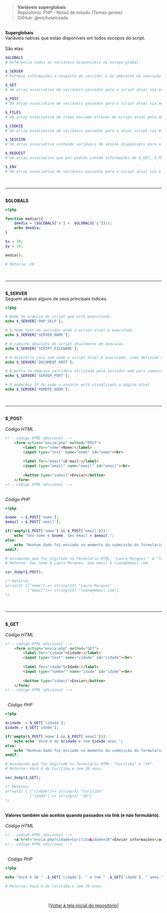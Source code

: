 > **Variáveis superglobais**     
> Repositório: PHP - Notas de estudo *(Temas gerais)*    
> GitHub: @michelelozada
&nbsp;
     
&nbsp;   
**Superglobais** 
&nbsp;
&nbsp;    
Variáveis nativas que estão disponíveis em todos escopos do script.  
&nbsp;
&nbsp;    
São elas: 
```php
$GLOBALS
# Referencia todas as variáveis disponíveis no escopo global.  

$_SERVER
# Fornece informações a respeito do servidor e do ambiente de execução.
 
$_GET
# Um array associativo de variáveis passadas para o script atual via os parâmetros da URL. 

$_POST
# Um array associativo de variáveis passados para o script atual via método HTTP POST.  

$_FILES
# Um array associativo de items enviado através do script atual pelo método HTTP POST.

$_COOKIE
# Um array associativo de variáveis passadas para o atual script via HTTP Cookies.

$_SESSION
# Um array associativo contendo variáveis de sessão disponíveis para o atual script.

$_REQUEST
# Um array associativo que por padrão contém informações de $_GET, $_POST e $_COOKIE.

$_ENV
# Um array associativo de variáveis passadas para o script atual via o método do ambiente.
````
&nbsp;
***
&nbsp;      
**$GLOBALS**  
```php
<?php 

function media(){
    $media = ($GLOBALS['x'] +  $GLOBALS['y'])/2;  
	echo $media;
}

$x = 30;
$y = 10;

media();

# Retorna: 20
```
&nbsp;
***
&nbsp;   
**$_SERVER**  
Seguem abaixo alguns de seus principais índices.
```php
<?php 

# Nome do arquivo do script que está executando.
echo $_SERVER['PHP_SELF']; 

# O nome host do servidor onde o script atual é executado.
echo $_SERVER['SERVER_NAME']; 

# O caminho absoluto do script atualmente em execução.
echo $_SERVER['SCRIPT_FILENAME']; 

# O diretório raiz sob onde o script atual é executado, como definido no arquivos de configuração do servidor.
echo $_SERVER['DOCUMENT_ROOT']; 

# A porta na máquina servidora utilizada pelo servidor web para comunicação.
echo $_SERVER['SERVER_PORT']; 

# O endereço IP de onde o usuário está visualizado a página atual
echo $_SERVER['REMOTE_ADDR'];
```
&nbsp;
***
&nbsp;   
**$_POST**    
&nbsp;  
*Código HTML*
```html
<!-- código HTML adicional -->
	<form action="envia.php" method="POST">
		<label for="nome">Nome:</label>
		<input type="text" name="nome" id="nome"><br>
		
		<label for="email">E-mail:</label> 
		<input type="email" name="email" id="email"><br>
		
		<button type="submit">Enviar</button>
	</form>	
<!-- código HTML adicional -->
```
&nbsp;   
*Código PHP*
```php
<?php 

$nome  = $_POST['nome'];
$email = $_POST['email'];

if(!empty($_POST['nome'] && $_POST['email'])):
	echo "Seu nome é $nome. Seu email é $email.";
else:
	echo "Nenhum dado foi enviado no momento da submissão do formulário.";
endif;

# Assumindo que foi digitado no formulário HTML: "Laura Marques " e "luana@email.com"
# Retorna: Seu nome é Laura Marques. Seu email é luana@email.com.

var_dump($_POST);

/* Retorna:
array(2) {["nome"] => string(13) "Laura Marques" 
          ["email"]=> string(15) "luana@email.com"}
*/
````
&nbsp;
***
&nbsp;   
**$_GET**   
&nbsp;  
*Código HTML*
```html
<!-- código HTML adicional -->
	<form action="envia.php" method="GET">
		<label for="cidade">Cidade:</label>
		<input type="text" name="cidade" id="cidade"><br>
		
		<label for="idade"l>Idade:</label> 
		<input type="number" name="idade" id="idade"><br>
		
		<button type="submit">Enviar</button>
	</form>	
<!-- código HTML adicional -->
````
&nbsp;  
&nbsp; 
*Código PHP*
```php
<?php 

$cidade  = $_GET['cidade'];
$idade = $_GET['idade'];

if(!empty($_POST['nome'] && $_POST['email'])):
	echo echo "Você é de $cidade e tem $idade anos.";
else:
	echo "Nenhum dado foi enviado no momento da submissão do formulário.";
endif;

# Assumindo que foi digitado no formulário HTML: "Curitiba" e "20".
# Retorna: Você é de Curitiba e tem 20 anos.

var_dump($_GET);

/* Retorna:
array(2) { ["cidade"]=> string(8) "Curitiba" 
           ["idade"] => string(2) "20"}
*/
```
&nbsp; 
&nbsp;    
**Valores também são aceitos quando passados via link (e não formulário).**     
&nbsp;   
*Código HTML*
```html
<!-- código HTML adicional -->
	<a href="envia.php?cidade=Curitiba&idade=20">Enviar informações</a>
<!-- código HTML adicional -->
```
&nbsp;  
&nbsp; 
*Código PHP*
```php
<?php 

echo "Você é de " .$_GET['cidade']. " e tem " .$_GET['idade']. " anos.";

# Retorna: Você é de Curitiba e tem 20 anos.
````

&nbsp;

<div align="center">
<a href="https://github.com/michelelozada/PHP-Study-Notes">[Voltar à tela inicial do repositório]</a>
</div>